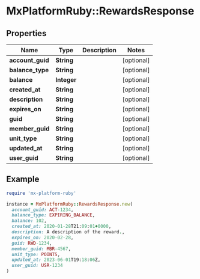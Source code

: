 # MxPlatformRuby::RewardsResponse

## Properties

| Name | Type | Description | Notes |
| ---- | ---- | ----------- | ----- |
| **account_guid** | **String** |  | [optional] |
| **balance_type** | **String** |  | [optional] |
| **balance** | **Integer** |  | [optional] |
| **created_at** | **String** |  | [optional] |
| **description** | **String** |  | [optional] |
| **expires_on** | **String** |  | [optional] |
| **guid** | **String** |  | [optional] |
| **member_guid** | **String** |  | [optional] |
| **unit_type** | **String** |  | [optional] |
| **updated_at** | **String** |  | [optional] |
| **user_guid** | **String** |  | [optional] |

## Example

```ruby
require 'mx-platform-ruby'

instance = MxPlatformRuby::RewardsResponse.new(
  account_guid: ACT-1234,
  balance_type: EXPIRING_BALANCE,
  balance: 102,
  created_at: 2020-01-28T21:09:01+0000,
  description: A description of the reward.,
  expires_on: 2020-02-28,
  guid: RWD-1234,
  member_guid: MBR-4567,
  unit_type: POINTS,
  updated_at: 2023-06-01T19:18:06Z,
  user_guid: USR-1234
)
```

